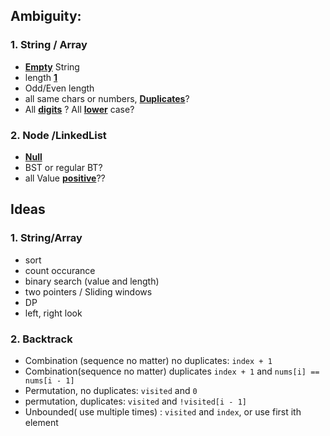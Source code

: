 ## Ambiguity: 

### 1. String / Array

+ **<u>Empty</u>** String
+ length **<u>1</u>**
+ Odd/Even length
+ all same chars or numbers, **<u>Duplicates</u>**?
+ All **<u>digits</u>** ? All **<u>lower</u>** case?

### 2. Node /LinkedList

+ **<u>Null</u>** 
+ BST or regular BT?
+ all Value **<u>positive</u>**??



## Ideas

### 1. String/Array

+ sort
+ count occurance
+ binary search (value and length)
+ two pointers / Sliding windows
+ DP
+ left, right look

### 2. Backtrack

+ Combination (sequence no matter) no duplicates: `index + 1`
+ Combination(sequence no matter) duplicates `index + 1` and  `nums[i] == nums[i - 1]`
+ Permutation, no duplicates: `visited` and `0`
+ permutation, duplicates: `visited` and `!visited[i - 1]`
+ Unbounded( use multiple times) : `visited` and `index`, or use first ith element